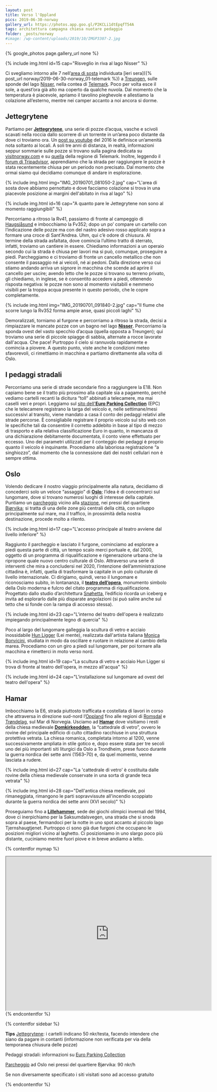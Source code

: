 ```yaml
---
layout: post
title: Verso l'Oppland
pics: 2019-06-30-norway
gallery_url: https://photos.app.goo.gl/P2KCLi1dtEpqfT54A
tags: architettura campagna chiesa nuotare pedaggio
folder: _posts/norway
#image: /wp-content/uploads/2019/10/IMGP3307-2.jpg
---
```


{% google_photos page.gallery_url none %}

{% include img.html id=15 cap="Risveglio in riva al lago Nisser" %}

Ci svegliamo intorno alle 7 nell’[area di sosta](https://park4night.com/lieu/64873/#.Yv3Oj3ZByUl) individuata [ieri sera]({% post_url norway/2019-06-30-norway_01-telemark %}) a [Treungen](https://www.visitnorway.com/listings/r%C3%B8yrodden-treungen/8484/), sulle sponde del lago [Nisser](https://www.visitnorway.com/listings/canoe-cayak-on-lake-nisser-(vr%C3%A5dal)/11380/), nella contea di [Telemark](https://www.visittelemark.com/). Poco per volta esce il sole, a quest’ora già alto ma coperto da qualche nuvola. Dal momento che la temperatura è piacevole, apriamo il tavolino pieghevole e allestiamo la colazione all’esterno, mentre nei camper accanto a noi ancora si dorme.

## Jettegrytene

Partiamo per [**Jettegrytene**](https://www.visitnorway.com/listings/potholes/9970/), una serie di pozze d’acqua, vasche e scivoli scavati nella roccia dallo scorrere di un torrente in un’area poco distante da dove ci troviamo ora. Un [post su youtube](https://www.youtube.com/watch?v=EmCzANPiCSc&t=53s) del 2016 le definisce un’amenità nota soltanto ai locali. A soli tre anni di distanza, in realtà, informazioni seppur sommarie sulle pozze si trovano sulla pagina dedicata su [visitnorway.com](https://www.visitnorway.com/listings/potholes/9970/) e su [quella](https://www.visittelemark.com/things-to-do/potholes-p544563) della regione di Telemark. Inoltre, leggendo il [forum di Tripadvisor](https://www.tripadvisor.com/Attraction_Review-g2419721-d4598375-Reviews-Jettegrytene_i_Nissedal-Nissedal_Municipality_Telemark_Eastern_Norway.html), apprendiamo che la strada per raggiungere le pozze è stata recentemente chiusa per un periodo non precisato. Dal momento che ormai siamo qui decidiamo comunque di andare in esplorazione.

{% include img.html img="IMG_20190701_081050-2.jpg" cap="L'area di sosta dove abbiamo pernottato e dove facciamo colazione si trova in una piacevole posizione ai margini dell'abitato in riva al lago" %}

{% include img.html id=16 cap="A quanto pare le Jettegrytene non sono al momento raggiungibili" %}

Percorriamo a ritroso la Rv41, passiamo di fronte al campeggio di [Haugsjåsund](https://www.visitnorway.com/listings/haugsj%C3%A5sund-familiecamping/7291/) e imbocchiamo la Fv352; dopo un po’ compare un cartello con l’indicazione delle pozze ma con del nastro adesivo rosso applicato sopra a formare una croce di Sant'Andrea. Uhm, qui c’è odore di chiusura. Al termine della strada asfaltata, dove comincia l’ultimo tratto di sterrato, infatti, troviamo un cantiere in essere. Chiediamo informazioni a un operaio secondo cui la strada è chiusa per lavori ma si può, comunque, proseguire a piedi. Parcheggiamo e ci troviamo di fronte un cancello metallico che non consente il passaggio né ai veicoli, né ai pedoni. Dalla direzione verso cui stiamo andando arriva un signore in macchina che scende ad aprire il cancello per uscire; avendo letto che le pozze si trovano su terreno privato, gli chiediamo, in inglese, se è consentito accedere a piedi, ottenendo risposta negativa: le pozze non sono al momento visitabili e nemmeno visibili per la troppa acqua presente in questo periodo, che le copre completamente.

{% include img.html img="IMG_20190701_091840-2.jpg" cap="Il fiume che scorre lungo la Rv352 forma ampie anse, quasi piccoli laghi" %}

Demoralizzati, torniamo al furgone e percorriamo a ritroso la strada, decisi a rimpiazzare le mancate pozze con un bagno nel lago [**Nisser**](https://www.visitnorway.com/listings/canoe-cayak-on-lake-nisser-(vr%C3%A5dal)/11380/). Percorriamo la sponda ovest del vasto specchio d’acqua (quella opposta a Treungen); qui troviamo una serie di piccole spiagge di sabbia, alternate a rocce lavorate dall'acqua. Che pace! Purtroppo il cielo si rannuvola rapidamente e comincia a piovere. A questo punto, viste anche le condizioni meteo sfavorevoli, ci rimettiamo in macchina e partiamo direttamente alla volta di Oslo.

## I pedaggi stradali

Percorriamo una serie di strade secondarie fino a raggiungere la E18. Non capiamo bene se il tratto più prossimo alla capitale sia a pagamento, perché vediamo cartelli recanti la dicitura “toll” abbinati a telecamere, ma mai caselli veri e propri. Leggiamo sul [sito dell'**Euro Parking Collection**](https://www.epcplc.com/) (EPC) che le telecamere registrano la targa del veicolo e, nelle settimane/mesi successivi al transito, viene mandato a casa il conto dei pedaggi relativi alle strade percorse. È consigliabile registrare il proprio veicolo sul sito web con le specifiche tali da consentire il corretto addebito in base al tipo di mezzo di trasporto e alla relativa classificazione Euro in quanto, in mancanza di una dichiarazione debitamente documentata, il conto viene effettuato per eccesso. Uno dei parametri utilizzati per il conteggio dei pedaggi è proprio quanto il veicolo è inquinante. Procediamo alla laboriosa registrazione “a singhiozzo”, dal momento che la connessione dati dei nostri cellulari non è sempre ottima.

## Oslo

Volendo dedicare il nostro viaggio principalmente alla natura, decidiamo di concederci solo un veloce “assaggio” di [**Oslo**](https://www.visitnorway.it/dove-andare/norvegia-orientale/oslo/); l’idea è di concentrarci sul lungomare, dove si trovano numerosi luoghi di interesse della capitale. Puntiamo un [parcheggio](https://onepark.no/?rentParking=0) vicino alla [stazione](https://www.banenor.no/reisende/stasjonsoversikt/Stasjonssok/-O-/Oslo-S/), nei pressi del quartiere [Bjørvika](https://en.wikipedia.org/wiki/Bj%C3%B8rvika); si tratta di una delle zone più centrali della città, con sviluppo principalmente sul mare, ma il traffico, in prossimità della nostra destinazione, procede molto a rilento.

{% include img.html id=17 cap="L'accesso principale al teatro avviene dal livello inferiore" %}

Raggiunto il parcheggio e lasciato il furgone, cominciamo ad esplorare a piedi questa parte di città, un tempo scalo merci portuale e, dal 2000, oggetto di un programma di riqualificazione e rigenerazione urbana che la ripropone quale nuovo centro culturale di Oslo. Attraverso una serie di interventi che mira a concludersi nel 2020, l’intenzione dell’amministrazione cittadina è, infatti, quella di trasformare la capitale in un polo culturale di livello internazionale. Ci dirigiamo, quindi, verso il lungomare e riconosciamo subito, in lontananza, il [**teatro dell’opera**](https://operaen.no/en/), monumento simbolo della Oslo moderna e fulcro del citato programma di riqualificazione. Progettato dallo studio d’architettura [Snøhetta](https://snohetta.com/), l’edificio ricorda un iceberg e invita ad esplorarlo dalle più disparate angolazioni (si può salire anche sul tetto che si fonde con la rampa di accesso stessa).

{% include img.html id=23 cap="L'interno del teatro dell'opera è realizzato impiegando principalmente legno di quercia" %}

Poco al largo del lungomare galleggia la scultura di vetro e acciaio inossidabile [Hun Ligger](https://en.wikipedia.org/wiki/She_Lies) (Lei mente), realizzata dall'artista italiana [Monica Bonvicini](https://monicabonvicini.net/), studiata in modo da oscillare e ruotare in relazione al cambio della marea. Procediamo con un giro a piedi sul lungomare, per poi tornare alla macchina e rimetterci in moto verso nord.

{% include img.html id=19 cap="La scultura di vetro e acciaio Hun Ligger si trova di fronte al teatro dell'opera, in mezzo all'acqua" %}

{% include img.html id=24 cap="L'installazione sul lungomare ad ovest del teatro dell'opera" %}

## Hamar

Imbocchiamo la E6, strada piuttosto trafficata e costellata di lavori in corso che attraversa in direzione sud-nord l’[Oppland](https://it.wikipedia.org/wiki/Oppland) fino alle regioni di [Romsdal](https://it.wikipedia.org/wiki/Romsdal) e [Trøndelag](https://it.wikipedia.org/wiki/Tr%C3%B8ndelag), sul Mar di Norvegia. Usciamo ad [**Hamar**](https://www.visitnorway.com/places-to-go/eastern-norway/the-hamar-region/) dove visitiamo i resti della chiesa medievale [**Domkirkeodden**](https://domkirkeodden.no/en), la “cattedrale di vetro”, ovvero le rovine del principale edificio di culto cittadino racchiuse in una struttura protettiva vetrata. La chiesa romanica, completata intorno al 1200, venne successivamente ampliata in stile gotico e, dopo essere stata per tre secoli uno dei più importanti siti liturgici da Oslo a Trondheim, prese fuoco durante la guerra nordica dei sette anni (1563–70) e, da quel momento, venne lasciata a rudere.

{% include img.html id=27 cap="La 'cattedrale di vetro' è costituita dalle rovine della chiesa medievale conservate in una sorta di grande teca vetrata" %}

{% include img.html id=28 cap="Dell'antica chiesa medievale, poi rimaneggiata, rimangono le parti sopravvissute all'incendio scoppiato durante la guerra nordica dei sette anni (XVI secolo)" %}

Proseguiamo fino a [**Lillehammer**](https://www.visitnorway.it/dove-andare/norvegia-orientale/la-regione-di-lillehammer/), sede dei giochi olimpici invernali del 1994, dove ci inerpichiamo per la Saksumdalsvegen, una strada che si snoda sopra al paese, fermandoci per la notte in uno spot accanto al piccolo lago Tjernshaugtjenet. Purtroppo ci sono già due furgoni che occupano le posizioni migliori vicino al laghetto. Ci posizioniamo in uno slargo poco più distante, cuciniamo mentre fuori piove e in breve andiamo a letto.

{% contentfor mymap %}
<iframe src="https://www.google.com/maps/d/u/0/embed?mid=1N3Ul0AHLKuFg_w07oysm9B5eIYNXeDCd" width="640" height="480"></iframe>
{% endcontentfor %}

{% contentfor sidebar %}

**Tips**
[Jettegrytene](https://www.visitnorway.com/listings/potholes/9970/): i cartelli indicano 50 nkr/testa, facendo intendere che siano da pagare in contanti (informazione non verificata per via della temporanea chiusura delle pozze)

Pedaggi stradali: informazioni su [Euro Parking Collection](https://www.epcplc.com/)

[Parcheggio](https://onepark.no/) ad Oslo nei pressi del quartiere Bjørvika: 90 nkr/h

Se non diversamente specificato i siti visitati sono ad accesso gratuito

{% endcontentfor %}

